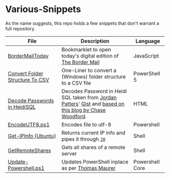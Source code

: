 # Various-Snippets

As the name suggests, this repo holds a few snippets that don't warrant a full repository.

|File|Description|Language|
|----|-----------|--------|
|[BorderMailToday](https://github.com/ahake/Various-Snippets/blob/master/BorderMailToday.js)|Bookmarklet to open today's digital edition of [The Border Mail](https://www.bordermail.com.au/)|JavaScript|
|[Convert Folder Structure To CSV](https://github.com/ahake/Various-Snippets/blob/master/Convert%20Folder%20Structure%20to%20CSV.ps1)|One-Liner to convert a (Windows) folder structure to a CSV file|PowerShell 5|
|[Decode Passwords in HeidiSQL](https://github.com/ahake/Various-Snippets/blob/master/Decode%20Passwords%20in%20HeidiSQL.htm)|Decodes Password in Heidi SQL taken from [Jordan Patters](https://github.com/jpatters)' [Gist](https://gist.github.com/jpatters/4553139) and [based on this blog by Chase Woodford](http://www.chasewoodford.com/blog/how-to-recover-a-stored-password-from-heidisql/).|HTML|
|[EncodeUTF8.ps1](https://github.com/ahake/Various-Snippets/blob/master/EncodeUtf8.ps1)|Encodes file to utf-8|Powershell|
|[Get-IPInfo (Ubuntu)](https://github.com/ahake/Various-Snippets/blob/master/Get-IPInfo%20(Ubuntu))|Returns current IP info and pipes it through [`JQ`](http://manpages.ubuntu.com/manpages/xenial/man1/jq.1.html)|Shell|
|[GetRemoteShares](https://github.com/ahake/Various-Snippets/blob/master/GetRemoteShares.bat)|Gets all shares of a remote server|Shell|
|[Update-Powershell.ps1](https://github.com/ahake/Various-Snippets/blob/master/Update-Powershell.ps1)|Updates PowerShell inplace as per [Thomas Maurer](https://www.thomasmaurer.ch/2019/03/how-to-install-and-update-powershell-6/)|Powershell Core|
